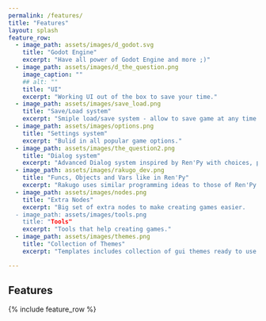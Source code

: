 ```yaml
---
permalink: /features/
title: "Features"
layout: splash
feature_row:
  - image_path: assets/images/d_godot.svg
    title: "Godot Engine"
    excerpt: "Have all power of Godot Engine and more ;)"
  - image_path: assets/images/d_the_question.png
    image_caption: ""
    ## alt: ""
    title: "UI"
    excerpt: "Working UI out of the box to save your time."
  - image_path: assets/images/save_load.png
    title: "Save/Load system"
    excerpt: "Smiple load/save system - allow to save game at any time."
  - image_path: assets/images/options.png
    title: "Settings system"
    excerpt: "Bulid in all popular game options."
  - image_path: assets/images/the_question2.png
    title: "Dialog system"
    excerpt: "Advanced Dialog system inspired by Ren'Py with choices, player input and more."
  - image_path: assets/images/rakugo_dev.png
    title: "Funcs, Objects and Vars like in Ren'Py"
    excerpt: "Rakugo uses similar programming ideas to those of Ren'Py."
  - image_path: assets/images/nodes.png
    title: "Extra Nodes"
    excerpt: "Big set of extra nodes to make creating games easier.
  - image_path: assets/images/tools.png
    title: "Tools"
    excerpt: "Tools that help creating games."
  - image_path: assets/images/themes.png
    title: "Collection of Themes"
    excerpt: "Templates includes collection of gui themes ready to use in your game."

---
```


##  Features

{% include feature_row %}
